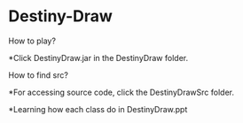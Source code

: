# Destiny-Draw

How to play?

*Click DestinyDraw.jar in the DestinyDraw folder.

How to find src?

*For accessing source code, click the DestinyDrawSrc folder.

*Learning how each class do in DestinyDraw.ppt
